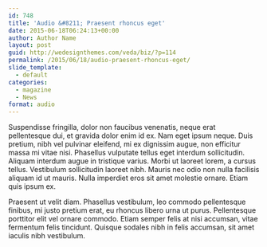 ```yaml
---
id: 748
title: 'Audio &#8211; Praesent rhoncus eget'
date: 2015-06-18T06:24:13+00:00
author: Author Name
layout: post
guid: http://wedesignthemes.com/veda/biz/?p=114
permalink: /2015/06/18/audio-praesent-rhoncus-eget/
slide_template:
  - default
categories:
  - magazine
  - News
format: audio
---
```

Suspendisse fringilla, dolor non faucibus venenatis, neque erat pellentesque dui, et gravida dolor enim id ex. Nam eget ipsum neque. Duis pretium, nibh vel pulvinar eleifend, mi ex dignissim augue, non efficitur massa mi vitae nisi. Phasellus vulputate tellus eget interdum sollicitudin. Aliquam interdum augue in tristique varius. Morbi ut laoreet lorem, a cursus tellus. Vestibulum sollicitudin laoreet nibh. Mauris nec odio non nulla facilisis aliquam id ut mauris. Nulla imperdiet eros sit amet molestie ornare. Etiam quis ipsum ex.

Praesent ut velit diam. Phasellus vestibulum, leo commodo pellentesque finibus, mi justo pretium erat, eu rhoncus libero urna ut purus. Pellentesque porttitor elit vel ornare commodo. Etiam semper felis at nisi accumsan, vitae fermentum felis tincidunt. Quisque sodales nibh in felis accumsan, sit amet iaculis nibh vestibulum.